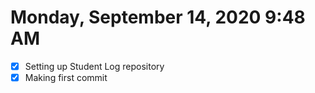 # Monday, September 14, 2020 9:48 AM
- [X] Setting up Student Log repository
- [X] Making first commit
